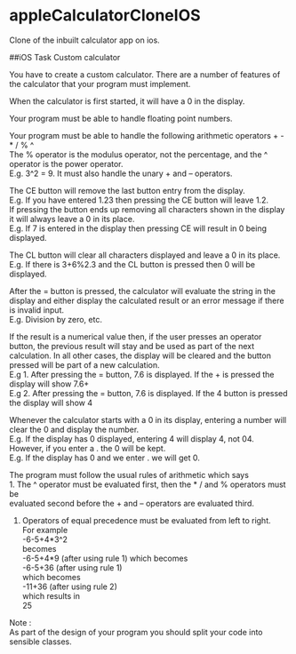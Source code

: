 # appleCalculatorCloneIOS
Clone of the inbuilt calculator app on ios.

##iOS Task 
Custom calculator</p>

<p>You have to create a custom calculator. There are a number of features of the calculator that your program must implement.</p>

<p>When the calculator is first started, it will have a 0 in the display.</p>

<p>Your program must be able to handle floating point numbers.</p>

<p>Your program must be able to handle the following arithmetic operators + - * / % ^ <br>
The % operator is the modulus operator, not the percentage, and the ^ operator is the power operator. <br>
E.g. 3^2 = 9. It must also handle the unary + and – operators.</p>

<p>The CE button will remove the last button entry from the display. <br>
E.g. If you have entered 1.23 then pressing the CE button will leave 1.2.  <br>
If pressing the button ends up removing all characters shown in the display it will always leave a 0 in its place. <br>
E.g. If 7 is entered in the display then pressing CE will result in 0 being displayed.</p>

<p>The CL button will clear all characters displayed and leave a 0 in its place. <br>
E.g. If there is 3+6%2.3 and the CL button is pressed then 0 will be displayed.</p>

<p>After the = button is pressed, the calculator will evaluate the string in the display and either display the calculated result or an error message if there is invalid input. <br>
E.g. Division by zero, etc.</p>

<p>If the result is a numerical value then, if the user presses an operator button, the previous result will stay and be used as part of the next calculation. In all other cases, the display will be cleared and the button pressed will be part of a new calculation. <br>
E.g 1. After pressing the = button, 7.6 is displayed. If the + is pressed the display will show 7.6+ <br>
E.g 2. After pressing the = button, 7.6 is displayed. If the 4 button is pressed the display will show 4</p>

<p>Whenever the calculator starts with a 0 in its display, entering a number will clear the 0 and display the number. <br>
E.g. If the display has 0 displayed, entering 4 will display 4, not 04. <br>
However, if you enter a . the 0 will be kept. <br>
E.g. If the display has 0 and we enter . we will get 0.</p>

<p>The program must follow the usual rules of arithmetic which says <br>
1. The ^ operator must be evaluated first, then the * / and % operators must be <br>
evaluated second before the + and – operators are evaluated third.</p>

<ol>
<li>Operators of equal precedence must be evaluated from left to right. <br>
For example <br>
-6-5+4*3^2 <br>
becomes <br>
-6-5+4*9 (after using rule 1) which becomes <br>
-6-5+36 (after using rule 1) <br>
which becomes <br>
-11+36 (after using rule 2) <br>
which results in <br>
25</li>
</ol>

<p>Note : <br>
As part of the design of your program you should split your code into sensible classes.</p>
